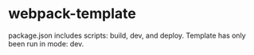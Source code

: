# webpack-template
package.json includes scripts: build, dev, and deploy. Template has only been run in mode: dev.
